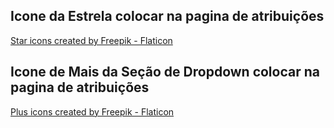 ## Icone da Estrela colocar na pagina de atribuições

<a href="https://www.flaticon.com/free-icons/star" title="star icons">Star icons created by Freepik - Flaticon</a>

## Icone de Mais da Seção de Dropdown colocar na pagina de atribuições

<a href="https://www.flaticon.com/free-icons/plus" title="plus icons">Plus icons created by Freepik - Flaticon</a>